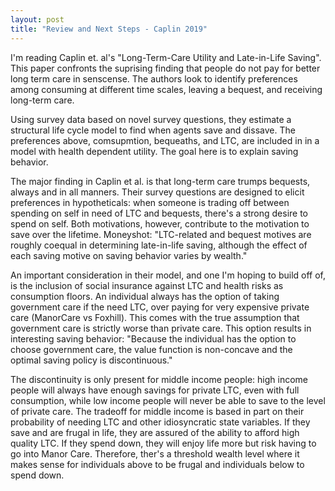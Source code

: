```yaml
---
layout: post
title: "Review and Next Steps - Caplin 2019"
---
```


I'm reading Caplin et. al's "Long-Term-Care Utility and Late-in-Life Saving". This paper confronts the suprising finding that people do not pay for better long term care in senscense. The authors look to identify preferences among consuming at different time scales, leaving a bequest, and receiving long-term care. 

Using survey data based on novel survey questions, they estimate a structural life cycle model to find when agents save and dissave. The preferences above, comsupmtion, bequeaths, and LTC, are included in in a model with health dependent utility. The goal here is to explain saving behavior.  

The major finding in Caplin et al. is that long-term care trumps bequests, always and in all manners. Their survey questions are designed to elicit preferences in hypotheticals: when someone is trading off between spending on self in need of LTC and bequests, there's a strong desire to spend on self. Both motivations, however, contribute to the motivation to save over the lifetime. Moneyshot: "LTC-related and bequest motives are roughly coequal in determining late-in-life saving, although the effect of each saving motive on saving behavior varies by wealth."

An important consideration in their model, and one I'm hoping to build off of, is the inclusion of social insurance against LTC and health risks as consumption floors. An individual always has the option of taking government care if the need LTC, over paying for very expensive private care (ManorCare vs Foxhill). This comes with the true assumption that government care is strictly worse than private care. This option results in interesting saving behavior: "Because the individual has the option to choose government care, the value function is non-concave and the optimal saving policy is discontinuous."

The discontinuity is only present for middle income people: high income people will always have enough savings for private LTC, even with full consumption, while low income people will never be able to save to the level of private care. The tradeoff for middle income is based in part on their probability of needing LTC and other idiosyncratic state variables. If they save and are frugal in life, they are assured of the ability to afford high quality LTC. If they spend down, they will enjoy life more but risk having to go into Manor Care. Therefore, ther's a threshold wealth level where it makes sense for individuals above to be frugal and individuals below to spend down. 
